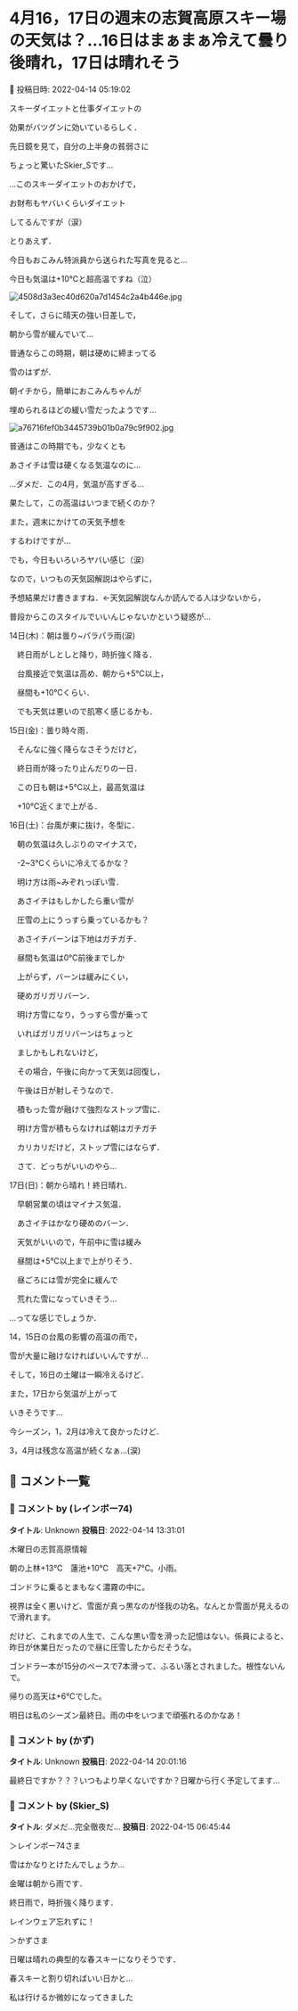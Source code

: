 # 4月16，17日の週末の志賀高原スキー場の天気は？…16日はまぁまぁ冷えて曇り後晴れ，17日は晴れそう

📅 投稿日時: 2022-04-14 05:19:02

スキーダイエットと仕事ダイエットの


効果がバツグンに効いているらしく．


先日鏡を見て，自分の上半身の貧弱さに


ちょっと驚いたSkier_Sです…





…このスキーダイエットのおかげで，


お財布もヤバいくらいダイエット


してるんですが（涙）





とりあえず．


今日もおこみん特派員から送られた写真を見ると…


今日も気温は+10℃と超高温ですね（泣）




![4508d3a3ec40d620a7d1454c2a4b446e.jpg](images/4508d3a3ec40d620a7d1454c2a4b446e.jpg)




そして，さらに晴天の強い日差しで，


朝から雪が緩んでいて…


普通ならこの時期，朝は硬めに締まってる


雪のはずが．


朝イチから，簡単におこみんちゃんが


埋められるほどの緩い雪だったようです…




![a76716fef0b3445739b01b0a79c9f902.jpg](images/a76716fef0b3445739b01b0a79c9f902.jpg)







普通はこの時期でも，少なくとも


あさイチは雪は硬くなる気温なのに…


…ダメだ．この4月，気温が高すぎる…





果たして，この高温はいつまで続くのか？


また，週末にかけての天気予想を


するわけですが…





でも，今日もいろいろヤバい感じ（涙）


なので，いつもの天気図解説はやらずに，


予想結果だけ書きますね．←天気図解説なんか読んでる人は少ないから，


普段からこのスタイルでいいんじゃないかという疑惑が…





14日(木)：朝は曇り~パラパラ雨(涙)


　終日雨がしとしと降り，時折強く降る．


　台風接近で気温は高め．朝から+5℃以上，


　昼間も+10℃くらい．


　でも天気は悪いので肌寒く感じるかも．





15日(金)：曇り時々雨．


　そんなに強く降らなさそうだけど，


　終日雨が降ったり止んだりの一日．


　この日も朝は+5℃以上，最高気温は


　+10℃近くまで上がる．





16日(土)：台風が東に抜け，冬型に．


　朝の気温は久しぶりのマイナスで，


　-2~3℃くらいに冷えてるかな？


　明け方は雨~みぞれっぽい雪．


　あさイチはもしかしたら重い雪が


　圧雪の上にうっすら乗っているかも？


　あさイチバーンは下地はガチガチ．


　昼間も気温は0℃前後までしか


　上がらず，バーンは緩みにくい，


　硬めガリガリバーン．


　明け方雪になり，うっすら雪が乗って


　いればガリガリバーンはちょっと


　ましかもしれないけど，


　その場合，午後に向かって天気は回復し，


　午後は日が射しそうなので．


　積もった雪が融けて強烈なストップ雪に．


　明け方雪が積もらなければ朝はガチガチ


　カリカリだけど，ストップ雪にはならず．


　さて．どっちがいいのやら…





17日(日)：朝から晴れ！終日晴れ．


　早朝営業の頃はマイナス気温．


　あさイチはかなり硬めのバーン．


　天気がいいので，午前中に雪は緩み


　昼間は+5℃以上まで上がりそう．


　昼ごろには雪が完全に緩んで


　荒れた雪になっていきそう…





…ってな感じでしょうか．





14，15日の台風の影響の高温の雨で，


雪が大量に融けなければいいんですが…





そして，16日の土曜は一瞬冷えるけど．


また，17日から気温が上がって


いきそうです…


今シーズン，1，2月は冷えて良かったけど．


3，4月は残念な高温が続くなぁ…(涙)

## 💬 コメント一覧

### 💬 コメント by (レインボー74)
**タイトル**: Unknown
**投稿日**: 2022-04-14 13:31:01

木曜日の志賀高原情報

朝の上林+13℃　蓮池+10℃　高天+7℃。小雨。

ゴンドラに乗るとまもなく濃霧の中に。

視界は全く悪いけど、雪面が真っ黒なのが怪我の功名。なんとか雪面が見えるので滑れます。

だけど、これまでの人生で、こんな黒い雪を滑った記憶はない。係員によると、昨日が休業日だったので昼に圧雪したからだそうな。

ゴンドラ一本が15分のペースで7本滑って、ふるい落とされました。根性ないんで。

帰りの高天は+6℃でした。

明日は私のシーズン最終日。雨の中をいつまで頑張れるのかなあ！

### 💬 コメント by (かず)
**タイトル**: Unknown
**投稿日**: 2022-04-14 20:01:16

最終日ですか？？？いつもより早くないですか？日曜から行く予定してます…

### 💬 コメント by (Skier_S)
**タイトル**: ダメだ…完全徹夜だ…
**投稿日**: 2022-04-15 06:45:44

＞レインボー74さま

雪はかなりとけたんでしょうか…

金曜は朝から雨です．

終日雨で，時折強く降ります．

レインウェア忘れずに！



＞かずさま

日曜は晴れの典型的な春スキーになりそうです．

春スキーと割り切ればいい日かと…

私は行けるか微妙になってきました

